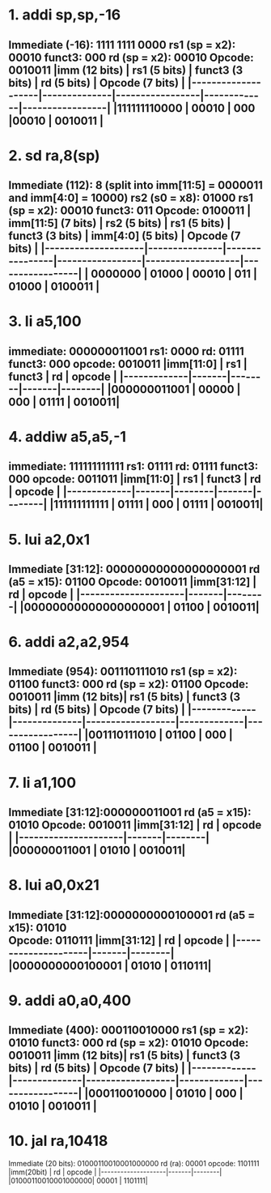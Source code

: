 # 1. addi sp,sp,-16
Immediate (-16): 1111 1111 0000
rs1 (sp = x2): 00010
funct3: 000
rd (sp = x2): 00010
Opcode: 0010011
|imm (12 bits)       | rs1 (5 bits)	| funct3 (3 bits)	| rd (5 bits)	| Opcode (7 bits) |
|--------------------|--------------|-----------------|-------------|-----------------|
|111111110000        |	00010       |	000	            |00010        |	0010011         |
---

# 2. sd ra,8(sp)
Immediate (112): 8 (split into imm[11:5] = 0000011 and imm[4:0] = 10000)
rs2 (s0 = x8): 01000
rs1 (sp = x2): 00010
funct3: 011
Opcode: 0100011
| imm[11:5] (7 bits) |	rs2 (5 bits) |	rs1 (5 bits)	| funct3 (3 bits)	| imm[4:0] (5 bits)	| Opcode (7 bits) |
|--------------------|---------------|----------------|-----------------|-------------------|-----------------|
| 0000000            | 	01000        | 	00010         |	011             |	01000             |	0100011         |
---

# 3. li a5,100
immediate: 000000011001
rs1: 0000
rd: 01111
funct3: 000
opcode: 0010011
|imm[11:0]    | rs1   | funct3 | rd    | opcode |
|-------------|-------|--------|-------|--------|
|000000011001 | 00000 | 000    | 01111 | 0010011|
---

# 4. addiw a5,a5,-1
immediate: 111111111111
rs1: 01111
rd: 01111
funct3: 000
opcode: 0011011
|imm[11:0]    | rs1   | funct3 | rd    | opcode |
|-------------|-------|--------|-------|--------|
|111111111111 | 01111 | 000    | 01111 | 0010011|
---

# 5. lui a2,0x1
Immediate [31:12]: 00000000000000000001
rd (a5 = x15): 01100
Opcode: 0010011
|imm[31:12]           | rd    | opcode |
|---------------------|-------|--------|
|00000000000000000001 | 01100 | 0010011|
---

# 6. addi a2,a2,954
Immediate (954): 001110111010
rs1 (sp = x2): 01100
funct3: 000
rd (sp = x2): 01100
Opcode: 0010011
|imm (12 bits)|	rs1 (5 bits) |	funct3 (3 bits)	| rd (5 bits)	| Opcode (7 bits) |
|-------------|--------------|------------------|-------------|-----------------|
|001110111010	| 01100	       | 000              |	01100       |	0010011         |
---

# 7. li a1,100
Immediate [31:12]:000000011001
rd (a5 = x15): 01010
Opcode: 0010011
|imm[31:12]           | rd    | opcode |
|---------------------|-------|--------|
|000000011001         | 01010 | 0010011|
---

# 8. lui a0,0x21
Immediate [31:12]:0000000000100001
rd (a5 = x15): 01010	
Opcode: 0110111
|imm[31:12]           | rd    | opcode |
|---------------------|-------|--------|
|0000000000100001     | 01010	| 0110111|
---

# 9. addi a0,a0,400
Immediate (400): 000110010000
rs1 (sp = x2): 01010
funct3: 000
rd (sp = x2): 01010
Opcode: 0010011
|imm (12 bits)|	rs1 (5 bits) |	funct3 (3 bits)	| rd (5 bits)	| Opcode (7 bits) |
|-------------|--------------|------------------|-------------|-----------------|
|000110010000	| 01010        | 000              |	01010       |	0010011         |
---

# 10. jal ra,10418
Immediate (20 bits):	01000110010001000000
rd (ra):	00001
opcode:	1101111
|imm(20bit)          | rd    | opcode |
|--------------------|-------|--------|
|01000110010001000000| 00001 | 1101111|
```
